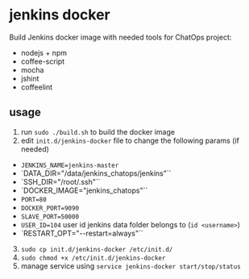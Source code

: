 # jenkins docker
Build Jenkins docker image with needed tools for ChatOps project:
  - nodejs + npm
  - coffee-script
  - mocha
  - jshint
  - coffeelint

## usage
1. run `sudo ./build.sh` to build the docker image
2. edit `init.d/jenkins-docker` file to change the following params (if needed)
  - `JENKINS_NAME=jenkins-master`
  - `DATA_DIR="/data/jenkins_chatops/jenkins"``
  - `SSH_DIR="/root/.ssh"``
  - `DOCKER_IMAGE="jenkins_chatops"``
  - `PORT=80`
  - `DOCKER_PORT=9090`
  - `SLAVE_PORT=50000`
  - `USER_ID=104` user id jenkins data folder belongs to (`id <username>`)
  - `RESTART_OPT="--restart=always"``
3. `sudo cp init.d/jenkins-docker /etc/init.d/`
4. `sudo chmod +x /etc/init.d/jenkins-docker`
4. manage service using `service jenkins-docker start/stop/status`
